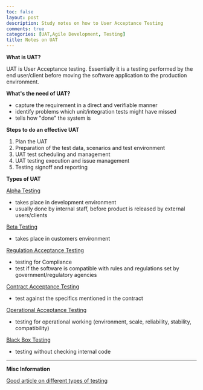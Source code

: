 ```yaml
---
toc: false
layout: post
description: Study notes on how to User Acceptance Testing
comments: true
categories: [UAT,Agile Development, Testing]
title: Notes on UAT
---
```


**What is UAT?**

UAT is User Acceptance testing. Essentially it is a testing performed by the end user/client before moving the software application to the production environment.

**What's the need of UAT?**

- capture the requirement in a direct and verifiable manner
- identify problems which unit/integration tests might have missed
- tells how "done" the system is

**Steps to do an effective UAT**
1. Plan the UAT
2. Preparation of the test data, scenarios and test environment
3. UAT test scheduling and management
4. UAT testing execution and issue management
5. Testing signoff and reporting

**Types of UAT**

<u>Alpha Testing</u>

- takes place in development environment
- usually done by internal staff, before product is released by external users/clients

<u>Beta Testing</u>

- takes place in customers environment

<u>Regulation Acceptance Testing</u>

- testing for Compliance
- test if the software is compatible with rules and regulations set by government/regulatory agencies

<u>Contract Acceptance Testing</u>

- test against the specifics mentioned in the contract

<u>Operational Acceptance Testing</u>

- testing for operational working (environment, scale, reliability, stability, compatibility)

<u>Black Box Testing</u>

- testing without checking internal code

---
**Misc Information**

[Good article on different types of testing](https://www.geeksforgeeks.org/types-software-testing/)


